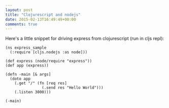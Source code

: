 ```yaml
---
layout: post
title: "Clojurescript and nodejs"
date: 2015-02-13T16:49:49+00:00
comments: true
---
```


Here's a little snippet for driving express from clojurescript (run in cljs repl):

	(ns express_sample
	  (:require [cljs.nodejs :as node]))

	(def express (node/require "express"))
	(def app (express))

	(defn -main [& args]
	  (doto app
	    (.get "/" (fn [req res]
	                (.send res "Hello World")))
	    (.listen 3000)))

	(-main)

